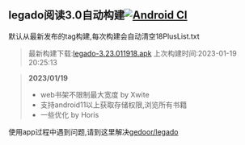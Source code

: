 ## legado阅读3.0自动构建[![Android CI](https://github.com/10bits/gedoor-Build/workflows/Android%20CI/badge.svg)](https://github.com/10bits/gedoor-Build/actions)

默认从最新发布的tag构建,每次构建会自动清空18PlusList.txt

> 最新构建下载:[legado-3.23.011918.apk](https://github.com/10bits/gedoor-Build/releases/download/legado-3.23.011918/legado-3.23.011918.apk) 上次构建时间:2023-01-19 20:25:13
<!--start-->
> **2023/01/19**
> 
> * web书架不限制最大宽度 by Xwite
> * 支持android11以上获取存储权限,浏览所有书籍
> * 一些优化 by Horis
<!--end-->
  
使用app过程中遇到问题,请到这里解决[gedoor/legado](https://github.com/gedoor/legado/issues)

